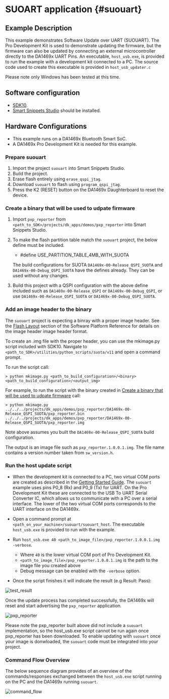 SUOART application {#suouart}
======================

## Example Description

This example demonstrates Software Update over UART (SUOUART). The Pro Development Kit is used to demonstrate updating the firmware, but the firmware can also be updated by connecting an external microcontroller directly to the DA1469x UART Pins. An executable, `host_usb.exe`, is provided to run the example with a development kit connected to a PC. The source code used to create this executable is provided in `host_usb_updater.c`

Please note only Windows has been tested at this time.

## Software configuration

- [SDK10](https://www.dialog-semiconductor.com/da1469x_sdk_latest).
- [Smart Snippets Studio](https://www.renesas.com/us/en/software-tool/smartbond-development-tools) should be installed.

## Hardware Configurations

- This example runs on a DA1469x Bluetooth Smart SoC.
- A DA1469x Pro Development Kit is needed for this example.

### Prepare suouart

1. Import the project `suouart` into Smart Snippets Studio.
2. Build the project.
3. Erase flash entirely using `erase_qspi_jtag`.
4. Download `suouart` to flash using `program_qspi_jtag`.
5. Press the K2 (RESET) button on the DA1469x Daughterboard to reset the device. 

### Create a binary that will be used to udpate firmware 

1. Import `pxp_reporter` from `<path_to_SDK>/projects/dk_apps/demos/pxp_reporter` into Smart Snippets Studio.
2. To make the flash partition table match the `suouart` project, the below define must be included.
	- #define USE_PARTITION_TABLE_4MB_WITH_SUOTA

	The build configurations for SUOTA `DA1469x-00-Release_QSPI_SUOTA` and `DA1469x-00-Debug_QSPI_SUOTA` have the defines already. They can be used without any changes. 

3. Build this project with a QSPI configuration with the above define included such as `DA1469x-00-Release_QSPI` or `DA1469x-00-Debug_QSPI`, or use `DA1469x-00-Release_QSPI_SUOTA` or `DA1469x-00-Debug_QSPI_SUOTA`.

### Add an image header to the binary

The `suouart` project is expecting a binray with a proper image header. See the [Flash Layout](http://lpccs-docs.renesas.com/um-b-092-da1469x_software_platform_reference/User_guides/User_guides.html#flash-layout) section of the Software Platform Reference for details on the image header image header format. 

To create an .img file with the proper header, you can use the mkimage.py script included with SDK10. Navigate to `<path_to_SDK>/utilities/python_scripts/suota/v11`
and open a command prompt. 

To run the script call: 

```
> python mkimage.py <path_to_build_configuration>/<binary> <path_to_build_configuration>/<output_img>
```

For example, to run the script with the binary created in [Create a binary that will be used to udpate firmware](#create-a-binary-that-will-be-used-to-udpate-firmware) call:

```
> python mkimage.py ../../../projects/dk_apps/demos/pxp_reporter/DA1469x-00-Release_QSPI_SUOTA/pxp_reporter.bin ../../../projects/dk_apps/demos/pxp_reporter/DA1469x-00-Release_QSPI_SUOTA/pxp_reporter.img
```
Note above assumes you built the `DA1469x-00-Release_QSPI_SUOTA` build configuration.

The output is an image file such as `pxp_reporter.1.0.0.1.img`. The file name contains a version number taken from `sw_version.h`.

### Run the host update script 

- When the development kit is connected to a PC, two virtual COM ports are created as described in the [Getting Started Guide](http://lpccs-docs.renesas.com/um-b-090-da1469x_getting_started/Connecting_The_Board/DA1469x_Connecting_The_Board.html#driver-installation). The `suouart` example uses pins P0_8 (Rx) and P0_9 (Tx) for UART. On the Pro Development Kit these are connected to the USB To UART Serial Converter IC, which allows us to communicate with a PC over a serial interface. The lower of the two virtual COM ports corresponds to the UART interface on the DA1469x. 

- Open a command prompt at `<path_on_your_machine>/suouart/suouart_host`. The executable `host_usb.exe` is provided to run with the example.

- Run `host_usb.exe 40 <path_to_image_file>/pxp_reporter.1.0.0.1.img -verbose`.
	- Where `40` is the lower virtual COM port of Pro Development Kit.
    - `<path_to_image_file>/pxp_reporter.1.0.0.1.img` is the path to the image file you created above
	- Debug message can be enabled with the `-verbose` option.

- Once the script finishes it will indicate the result (e.g Result: Pass): 

![test_result](assets/test_results.png)

Once the update process has completed successfully, the DA1469x will reset and start advertising the `pxp_reporter` application. 

![pxp_reporter](assets/pxp_reporter.png)

Please note the pxp_reporter built above did not include a `suouart` implementation, so the host_usb.exe script cannot be run again once pxp_reporter has been downloaded. To enable updating with `suouart` once your image is donwloaded, the `suouart` code must be integrated into your project.

### Command Flow Overview

The below sequence diagram provides of an overview of the commands/responses exchanged between the `host_usb.exe` script running on the PC and the DA1469x running `suouart`. 

![command_flow](assets/command_flow.png)